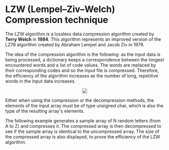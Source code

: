 # LZW (Lempel–Ziv–Welch) Compression technique

The LZW algorithm is a lossless data compression algorithm created by **Terry Welch** in **1984**. 
This algorithm represents an improved version of the LZ78 algorithm created by Abraham Lempel and Jacob Ziv in 1978.

The idea of the compression algorithm is the following: as the input data is being processed, a dictionary keeps a correspondence between the longest encountered words and a list of code values. 
The words are replaced by their corresponding codes and so the input file is compressed. Therefore, the efficiency of the algorithm increases as the number of long, repetitive words in the input data increases.
<p align="center">
  <img src="https://www.dspguide.com/graphics/F_27_6.gif">
</p>
Either when using the compression or the decompression methods, the elements of the input array must be of type unsigned char, which is also the type of the resulting array's elements.

The following example generates a sample array of N random letters (from A to Z) and compresses it. 
The compressed array is then decompressed to see if the sample array is identical to the uncompressed array. 
The size of the compressed array is also displayed, to prove the efficiency of the LZW algorithm.
